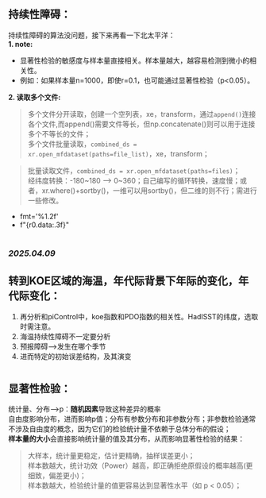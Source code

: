 # 
## 持续性障碍：
持续性障碍的算法没问题，接下来再看一下北太平洋：  
**1. note:** 
+  显著性检验的敏感度与样本量直接相关。样本量越大，越容易检测到微小的相关性。
+  例如：如果样本量n=1000，即使r=0.1，也可能通过显著性检验（p<0.05）。

**2. 读取多个文件:**  
> 多个文件分开读取，创建一个空列表，xe，transform，通过`append()`连接各个文件,而append()需要文件等长，但np.concatenate()则可以用于连接多个不等长的文件；  
> 多个文件批量读取，`combined_ds = xr.open_mfdataset(paths=file_list)`，xe，transform；  

> 批量读取文件，`combined_ds = xr.open_mfdataset(paths=files)`；  
> 经纬度转换：-180~180 --> 0~360；自己编写的循环转换，速度慢；或者，xr.where()+sortby()，一维可以用sortby()，但二维的则不行；需进行一些修改。  

+ fmt='%1.2f'  
+ f"{r0.data:.3f}"  

#

#
### *2025.04.09*
## 转到KOE区域的**海温**，年代际背景下年际的变化，年代际变化：
1. 再分析和piControl中，koe指数和PDO指数的相关性。HadISST的纬度，选取时需注意。  
2. 海温持续性障碍不一定要分析  
3. 预报障碍-->发生在哪个季节  
4. 进而特定的初始误差结构，及其演变



#
## 显著性检验：
统计量、分布-->p：**随机因素**导致这种差异的概率  
自由度影响分布，进而影响p值；分布有参数分布和非参数分布；非参数检验通常不涉及自由度的概念，因为它们的检验统计量不依赖于总体分布的假设；  
**样本量的大小**会直接影响统计量的值及其分布，从而影响显著性检验的结果：
>大样本，统计量更稳定，估计更精确，抽样误差更小；  
>样本数越大，统计功效（Power）越高，即正确拒绝原假设的概率越高(更细致，偏差更小)；  
>样本数越大，检验统计量的值更容易达到显著性水平（如 p < 0.05）；
